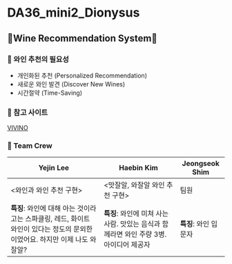 # DA36_mini2_Dionysus
## 🍷Wine Recommendation System🍷

### 🍇 와인 추천의 필요성
  - 개인화된 추천 (Personalized Recommendation)
  - 새로운 와인 발견 (Discover New Wines)
  - 시간절약 (Time-Saving)

### 🍇 참고 사이트
[VIVINO](https://www.vivino.com/US/en/)

### 🍇 Team Crew
| **Yejin Lee**            | **Haebin Kim**                              | **Jeongseok Shim**       |
|---------------------------|---------------------------------------------|---------------------------|
| <와인과 와인 추천 구현>  | <맛잘알, 와잘알 와인 추천 구현>             | 팀원                      |
| **특징**: 와인에 대해 아는 것이라고는 스파클링, 레드, 화이트 와인이 있다는 정도의 문외한이었어요. 하지만 이제 나도 와잘알? | **특징**: 와인에 미쳐 사는 사람. 맛있는 음식과 함께라면 와인 주량 3병. 아이디어 제공자 | **특징**: 와인 입문자 |





